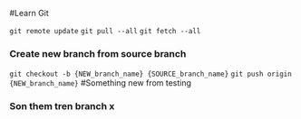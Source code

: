 #Learn Git

```git remote update```
```git pull --all```
```git fetch --all```

### Create new branch from source branch
```git checkout -b {NEW_branch_name} {SOURCE_branch_name}```
```git push origin {NEW_branch_name}```
#Something new from testing

### Son them tren branch x
